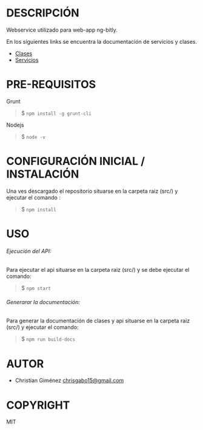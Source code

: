 DESCRIPCIÓN
========
Webservice utilizado para web-app ng-bitly.

En los siguientes links se encuentra la documentación de servicios y clases.

* [Clases](docs/webservice_classes/index.html)
* [Servicios](docs/service/index.md)

PRE-REQUISITOS
========

Grunt
>$ ```npm install -g grunt-cli ```

Nodejs
>$ ```node -v```

CONFIGURACIÓN INICIAL / INSTALACIÓN
========

Una ves descargado el repositorio situarse en la carpeta raiz (src/) y ejecutar el comando :

>$ ``` npm install ```

USO
========

###### Ejecución del API: 

Para ejecutar el api situarse en la carpeta raiz (src/) y se debe ejecutar el comando: 
>$ ``` npm start ```

###### Generarar la documentación:

Para generar la documentación de clases y api situarse en la carpeta raiz (src/) y ejecutar el comando: 
>$ ``` npm run build-docs ```

AUTOR
========

* Christian Giménez [chrisgabo15@gmail.com](chrisgabo15@gmail.com)

COPYRIGHT
========
MIT